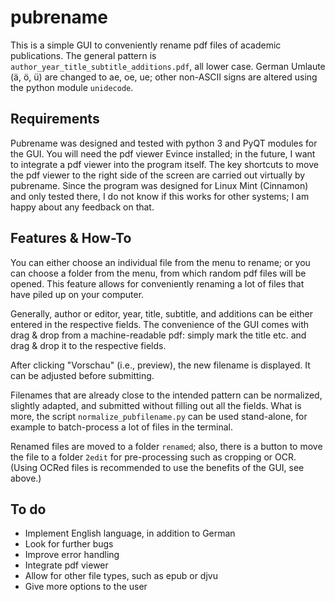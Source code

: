 # pubrename
This is a simple GUI to conveniently rename pdf files of academic publications.
The general pattern is `author_year_title_subtitle_additions.pdf`, all lower case.
German Umlaute (ä, ö, ü) are changed to ae, oe, ue;
other non-ASCII signs are altered using the python module `unidecode`.

## Requirements
Pubrename was designed and tested with python 3 and PyQT modules for the GUI.
You will need the pdf viewer Evince installed;
in the future, I want to integrate a pdf viewer into the program itself.
The key shortcuts to move the pdf viewer to the right side of the screen are carried out virtually by pubrename.
Since the program was designed for Linux Mint (Cinnamon) and only tested there, I do not know if this works for other systems;
I am happy about any feedback on that.

## Features & How-To
You can either choose an individual file from the menu to rename;
or you can choose a folder from the menu, from which random pdf files will be opened.
This feature allows for conveniently renaming a lot of files that have piled up on your computer.

Generally, author or editor, year, title, subtitle, and additions can be either entered in the respective fields.
The convenience of the GUI comes with drag & drop from a machine-readable pdf:
simply mark the title etc. and drag & drop it to the respective fields.

After clicking "Vorschau" (i.e., preview), the new filename is displayed.
It can be adjusted before submitting.

Filenames that are already close to the intended pattern can be normalized, slightly adapted, and submitted without filling out all the fields.
What is more, the script `normalize_pubfilename.py` can be used stand-alone, for example to batch-process a lot of files in the terminal.

Renamed files are moved to a folder `renamed`;
also, there is a button to move the file to a folder `2edit` for pre-processing such as cropping or OCR.
(Using OCRed files is recommended to use the benefits of the GUI, see above.)

## To do
- Implement English language, in addition to German
- Look for further bugs
- Improve error handling
- Integrate pdf viewer
- Allow for other file types, such as epub or djvu
- Give more options to the user